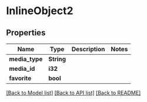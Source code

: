 # InlineObject2

## Properties

Name | Type | Description | Notes
------------ | ------------- | ------------- | -------------
**media_type** | **String** |  | 
**media_id** | **i32** |  | 
**favorite** | **bool** |  | 

[[Back to Model list]](../README.md#documentation-for-models) [[Back to API list]](../README.md#documentation-for-api-endpoints) [[Back to README]](../README.md)


